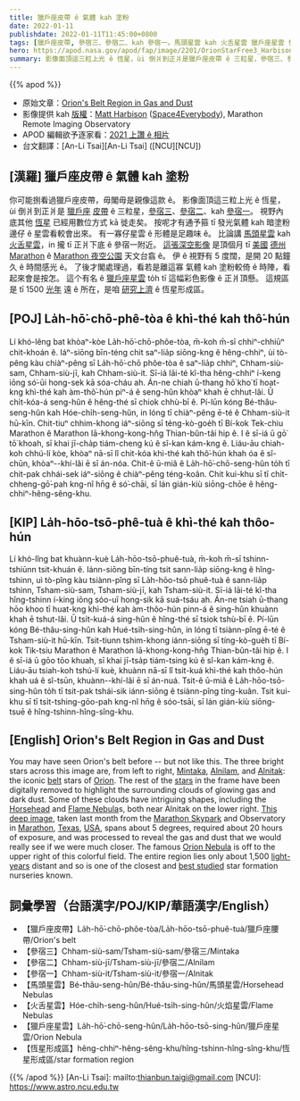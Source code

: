 ```yaml
---
title: 獵戶座皮帶 ê 氣體 kah 塗粉
date: 2022-01-11
publishdate: 2022-01-11T11:45:00+0800
tags: [獵戶座皮帶, 參宿三、參宿二、kah 參宿一。馬頭星雲 kah 火舌星雲 獵戶座星雲 恆星形成區]
hero: https://apod.nasa.gov/apod/fap/image/2201/OrionStarFree3_Harbison_1080_annotated.jpg
summary: 影像面頂這三粒上光 ê 恆星，ùi 倒爿到正爿是獵戶座皮帶 ê 三粒星，參宿三、參宿二、kah 參宿一。
---
```


{{% apod %}}

- 原始文章：[Orion's Belt Region in Gas and Dust](https://apod.nasa.gov/apod/ap220111.html)
- 影像提供 kah [版權][copyright]：[Matt Harbison](https://space4everybody.com/15-2/) ([Space4Everybody](https://space4everybody.com/)), Marathon Remote Imaging Observatory
- APOD 編輯欲予逐家看：[2021 上讚 ê 相片](https://aaa.org/event/astronomy-picture-of-the-day-2/)
- 台文翻譯：[An-Li Tsai][An-Li Tsai] ([NCU][NCU])

## [漢羅] 獵戶座皮帶 ê 氣體 kah 塗粉
你可能捌看過獵戶座皮帶，毋閣毋是親像這款 ê。
影像面頂這三粒上光 ê 恆星，ùi 倒爿到正爿是 [獵戶座][Orion] [皮帶][belt t] ê 三粒星，[參宿三][Mintaka]、[參宿二][Alnilam]、kah [參宿一][Alnitak]。
視野內底其他 [恆星][stars] 已經用數位方式 kā 徙走矣。
按呢才有通予箍 tī 發光氣體 kah 暗塗粉 邊仔 ê 星雲看較會出來。
有一寡仔星雲 ê 形體是足趣味 ê。
比論講 [馬頭星雲][Horsehead] kah [火舌星雲][Flame Nebula t]，in 攏 tī 正爿下底 ê 參宿一附近。
[這張深空影像][This deep image] 是頂個月 tī [美國][USA] [德州][Texas] [Marathon][Marathon] ê [Marathon 夜空公園][Marathon Skypark] 天文台翕 ê。
伊 ê 視野有 5 度闊，是開 20 點鐘久 ê 時間感光 ê。
了後才閣處理過，看若是離這寡 氣體 kah 塗粉較倚 ê 時陣，看起來會是按怎。
這个有名 ê [獵戶座星雲][Orion Nebula t] to̍h tī 這幅彩色影像 ê 正爿頂懸。
這規區是 tī 1500 [光年][light-years] 遠 ê 所在，是咱 [研究上濟][best studied] ê 恆星形成區。

## [POJ] La̍h-hō͘-chō-phê-tòa ê khì-thé kah thô͘-hún
Lí khó-lêng bat khòaⁿ-kòe La̍h-hō͘-chō-phôe-tòa, m̄-koh m̄-sī chhiⁿ-chhiūⁿ chit-khoán ê.
Iáⁿ-siōng bīn-téng chit saⁿ-lia̍p siōng-kng ê hêng-chhiⁿ, ùi tò-pêng kàu chiàⁿ-pêng sī La̍h-hō͘-chō phôe-tòa ê saⁿ-lia̍p chhiⁿ, Chham-siù-sam, Chham-siù-jī, kah Chham-siù-it.
Sī-iá lāi-té kî-tha hêng-chhiⁿ í-keng iōng só͘-ūi hong-sek kā sóa-cháu ah.
Án-ne chiah ū-thang hō͘ kho͘ tī hoat-kng khì-thé kah àm-thô͘-hún piⁿ-á ê seng-hûn khòaⁿ khah ē chhut-lâi.
Ū chi̍t-kóa-á seng-hûn ê hêng-thé sī chiok chhù-bī ê.
Pí-lūn kóng Bé-thâu-seng-hûn kah Hóe-chi̍h-seng-hûn, in lóng tī chiàⁿ-pêng ē-té ê Chham-siù-it hū-kīn.
Chit-tiuⁿ chhim-khong iáⁿ-siōng sī téng-kò-goe̍h tī Bí-kok Tek-chiu Marathon ê Marathon Iā-khong-kong-hn̂g Thian-bûn-tâi hip ê.
I ê sī-iá ū gō͘ tō͘ khoah, sī khai jī-cha̍p tiám-cheng kú ê sî-kan kám-kng ê.
Liáu-āu chiah-koh chhú-lí kòe, khòaⁿ nā-sī lî chit-kóa khì-thé kah thô͘-hún khah óa ê sî-chūn, khòaⁿ--khí-lâi ē sī án-nóa.
Chit-ê ū-miâ ê La̍h-hō͘-chō-seng-hûn to̍h tī chit-pak chhái-sek iáⁿ-siōng ê chiàⁿ-pêng téng-koân.
Chit kui-khu sī tī chi̍t-chheng-gō͘-pah kng-nî hn̄g ê só͘-chāi, sī lán gián-kiù siōng-chōe ê hêng-chhiⁿ-hêng-sêng-khu.

## [KIP] La̍h-hōo-tsō-phê-tuà ê khì-thé kah thôo-hún
Lí khó-lîng bat khuànn-kuè La̍h-hōo-tsō-phuê-tuà, m̄-koh m̄-sī tshinn-tshiūnn tsit-khuán ê.
Iánn-siōng bīn-tíng tsit sann-lia̍p siōng-kng ê hîng-tshinn, uì tò-pîng kàu tsiànn-pîng sī La̍h-hōo-tsō phuê-tuà ê sann-lia̍p tshinn, Tsham-siù-sam, Tsham-siù-jī, kah Tsham-siù-it.
Sī-iá lāi-té kî-tha hîng-tshinn í-king iōng sóo-uī hong-sik kā suá-tsáu ah.
Án-ne tsiah ū-thang hōo khoo tī huat-kng khì-thé kah àm-thôo-hún pinn-á ê sing-hûn khuànn khah ē tshut-lâi.
Ū tsi̍t-kuá-á sing-hûn ê hîng-thé sī tsiok tshù-bī ê.
Pí-lūn kóng Bé-thâu-sing-hûn kah Hué-tsi̍h-sing-hûn, in lóng tī tsiànn-pîng ē-té ê Tsham-siù-it hū-kīn.
Tsit-tiunn tshim-khong iánn-siōng sī tíng-kò-gue̍h tī Bí-kok Tik-tsiu Marathon ê Marathon Iā-khong-kong-hn̂g Thian-bûn-tâi hip ê.
I ê sī-iá ū gōo tōo khuah, sī khai jī-tsa̍p tiám-tsing kú ê sî-kan kám-kng ê.
Liáu-āu tsiah-koh tshú-lí kuè, khuànn nā-sī lî tsit-kuá khì-thé kah thôo-hún khah uá ê sî-tsūn, khuànn--khí-lâi ē sī án-nuá.
Tsit-ê ū-miâ ê La̍h-hōo-tsō-sing-hûn to̍h tī tsit-pak tshái-sik iánn-siōng ê tsiànn-pîng tíng-kuân.
Tsit kui-khu sī tī tsi̍t-tshing-gōo-pah kng-nî hn̄g ê sóo-tsāi, sī lán gián-kiù siōng-tsuē ê hîng-tshinn-hîng-sîng-khu.

## [English] Orion's Belt Region in Gas and Dust

You may have seen Orion's belt before -- but not like this.
The three bright stars across this image are, from left to right, [Mintaka][Mintaka], [Alnilam][Alnilam], and [Alnitak][Alnitak]: the iconic [belt][belt e] stars of [Orion][Orion].
The rest of the [stars][stars] in the frame have been digitally removed to highlight the surrounding clouds of glowing gas and dark dust.
Some of these clouds have intriguing shapes, including the [Horsehead][Horsehead] and [Flame Nebula][Flame Nebula e]s, both near Alnitak on the lower right.
[This deep image][This deep image], taken last month from the [Marathon Skypark][Marathon Skypark] and Observatory in [Marathon][Marathon], [Texas][Texas], [USA][USA], spans about 5 degrees, required about 20 hours of exposure, and was processed to reveal the gas and dust that we would really see if we were much closer.
The famous [Orion Nebula][Orion Nebula e] is off to the upper right of this colorful field.
The entire region lies only about 1,500 [light-years][light-years] distant and so is one of the closest and [best studied][best studied] star formation nurseries known.

## 詞彙學習（台語漢字/POJ/KIP/華語漢字/English）
- 【獵戶座皮帶】La̍h-hō͘-chō-phôe-tòa/La̍h-hōo-tsō-phuê-tuà/獵戶座腰帶/Orion's belt
- 【參宿三】Chham-siù-sam/Tsham-siù-sam/參宿三/Mintaka
- 【參宿二】Chham-siù-jī/Tsham-siù-jī/參宿二/Alnilam
- 【參宿一】Chham-siù-it/Tsham-siù-it/參宿一/Alnitak
- 【馬頭星雲】Bé-thâu-seng-hûn/Bé-thâu-sing-hûn/馬頭星雲/Horsehead Nebulas
- 【火舌星雲】Hóe-chi̍h-seng-hûn/Hué-tsi̍h-sing-hûn/火焰星雲/Flame Nebulas
- 【獵戶座星雲】La̍h-hō͘-chō-seng-hûn/La̍h-hōo-tsō-sing-hûn/獵戶座星雲/Orion Nebula
- 【恆星形成區】hêng-chhiⁿ-hêng-sêng-khu/hîng-tshinn-hîng-sîng-khu/恆星形成區/star formation region

{{% /apod %}}
[An-Li Tsai]: mailto:thianbun.taigi@gmail.com
[NCU]: https://www.astro.ncu.edu.tw

[copyright]: https://apod.nasa.gov/apod/fap/lib/about_apod.html#srapply

[Mintaka]:https://en.wikipedia.org/wiki/Mintaka
[Alnilam]:http://stars.astro.illinois.edu/sow/alnilam.html
[Alnitak]:https://en.wikipedia.org/wiki/Alnitak
[belt e]:https://apod.nasa.gov/apod/ap210112.html
[belt t]:https://apod.tw/daily/20210112/
[Orion]:https://chandra.harvard.edu/photo/constellations/orion.html
[stars]:https://science.nasa.gov/astrophysics/focus-areas/how-do-stars-form-and-evolve
[Horsehead]:https://apod.nasa.gov/apod/ap200412.html
[Flame Nebula e]:https://apod.nasa.gov/apod/ap210412.html
[Flame Nebula t]:https://apod.tw/daily/20210412/
[This deep image]:https://www.astrobin.com/7tbzfy/
[Marathon Skypark]:https://www.marathonskypark.com/
[Marathon]:https://youtu.be/-Vyxsd1P0O8
[Texas]:https://en.wikipedia.org/wiki/Texas
[USA]:https://en.wikipedia.org/wiki/United_States
[Orion Nebula e]:https://apod.nasa.gov/apod/ap210509.html
[Orion Nebula t]:https://apod.tw/daily/20210509/
[light-years]:https://spaceplace.nasa.gov/light-year/en/
[best studied]:https://images.hindustantimes.com/img/2021/10/08/550x309/WhatsApp_Image_2021-10-08_at_5.37.05_PM_1633694844878_1633694863024.jpeg
